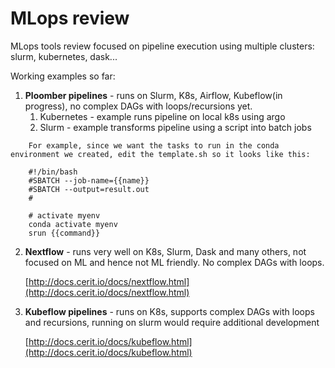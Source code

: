 # MLops review 
MLops tools review focused on pipeline execution using multiple clusters: slurm, kubernetes, dask...

Working examples so far:
1. **Ploomber pipelines** - runs on Slurm, K8s, Airflow, Kubeflow(in progress), no complex DAGs with loops/recursions yet.
   1. Kubernetes - example runs pipeline on local k8s using argo
   2. Slurm - example transforms pipeline using a script into batch jobs
   
```
    For example, since we want the tasks to run in the conda environment we created, edit the template.sh so it looks like this:

    #!/bin/bash
    #SBATCH --job-name={{name}}
    #SBATCH --output=result.out
    #
    
    # activate myenv
    conda activate myenv
    srun {{command}}
```

2. **Nextflow** - runs very well on K8s, Slurm, Dask and many others, not focused on ML and hence not ML friendly. No complex DAGs with loops. 

   [http://docs.cerit.io/docs/nextflow.html](http://docs.cerit.io/docs/nextflow.html)


3. **Kubeflow pipelines** - runs on K8s, supports complex DAGs with loops and recursions, running on slurm would require additional development

   [http://docs.cerit.io/docs/kubeflow.html](http://docs.cerit.io/docs/kubeflow.html)



